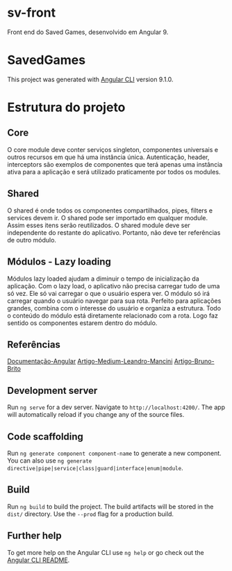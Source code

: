 # sv-front

Front end do Saved Games, desenvolvido em Angular 9.

# SavedGames

This project was generated with [Angular CLI](https://github.com/angular/angular-cli) version 9.1.0.

# Estrutura do projeto

## Core

O core module deve conter serviços singleton, componentes universais e outros recursos em que há uma instância única. 
Autenticação, header, interceptors são exemplos de componentes que terá apenas uma instância ativa para a aplicação e será utilizado praticamente por todos os modules.

## Shared

O shared é onde todos os componentes compartilhados, pipes, filters e services devem ir. 
O shared pode ser importado em qualquer module. Assim esses itens serão reutilizados. O shared module deve ser independente do restante do aplicativo. Portanto, não deve ter referências de outro módulo.

## Módulos - Lazy loading

Módulos lazy loaded ajudam a diminuir o tempo de inicialização da aplicação. Com o lazy load, o aplicativo não precisa carregar tudo de uma só vez. Ele só vai carregar o que o usuário espera ver. O módulo só irá carregar quando o usuário navegar para sua rota. Perfeito para aplicações grandes, combina com o interesse do usuário e organiza a estrutura. Todo o conteúdo do módulo está diretamente relacionado com a rota. Logo faz sentido os componentes estarem dentro do módulo.

## Referências

[Documentação-Angular](https://angular.io/guide/styleguide#!#application-structure-and-angular-modules)
[Artigo-Medium-Leandro-Mancini](https://medium.com/@mancinileandro/como-definir-uma-estrutura-de-pastas-altamente-escal%C3%A1vel-para-o-seu-projeto-angular-31102e79a33f)
[Artigo-Bruno-Brito](https://www.brunobrito.net.br/estruturando-components-angular/)

## Development server

Run `ng serve` for a dev server. Navigate to `http://localhost:4200/`. The app will automatically reload if you change any of the source files.

## Code scaffolding

Run `ng generate component component-name` to generate a new component. You can also use `ng generate directive|pipe|service|class|guard|interface|enum|module`.

## Build

Run `ng build` to build the project. The build artifacts will be stored in the `dist/` directory. Use the `--prod` flag for a production build.

## Further help

To get more help on the Angular CLI use `ng help` or go check out the [Angular CLI README](https://github.com/angular/angular-cli/blob/master/README.md).